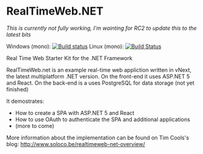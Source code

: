 # RealTimeWeb.NET 

*This is currently not fully working, I'm wainting for RC2 to update this to the latest bits*

Windows (mono): [![Build status](https://ci.appveyor.com/api/projects/status/lholf4sk5h4tas4h?svg=true)](https://ci.appveyor.com/project/tim-cools/realtimeweb-net)
Linux (mono): [![Build Status](https://travis-ci.org/tim-cools/RealTimeWeb.NET.svg)](https://travis-ci.org/tim-cools/RealTimeWeb.NET)

Real Time Web Starter Kit for the .NET Framework

RealTimeWeb.net is an example real-time web appliction written in vNext, the latest multiplatform .NET version. On the front-end it uses ASP.NET 5 and React. On the back-end is a uses PostgreSQL for data storage (not yet finished)

It demostrates:
- How to create a SPA with ASP.NET 5 and React
- How to use OAuth to authenticate the SPA and additional applications
- (more to come)

More information about the implementation can be found on Tim Cools's blog: 
http://www.soloco.be/realtimeweb-net-overview/
